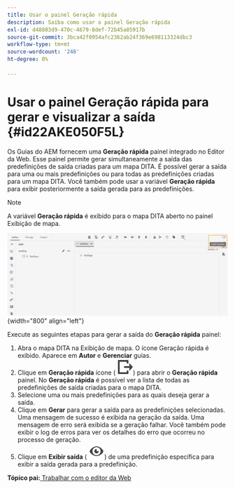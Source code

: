 ```yaml
---
title: Usar o painel Geração rápida
description: Saiba como usar o painel Geração rápida
exl-id: d48803d9-470c-4679-8def-72b45a85917b
source-git-commit: 3bca42f0954afc2362ab24f369e698113324dbc3
workflow-type: tm+mt
source-wordcount: '248'
ht-degree: 0%

---
```


# Usar o painel Geração rápida para gerar e visualizar a saída {#id22AKE050F5L}

Os Guias do AEM fornecem uma **Geração rápida** painel integrado no Editor da Web. Esse painel permite gerar simultaneamente a saída das predefinições de saída criadas para um mapa DITA. É possível gerar a saída para uma ou mais predefinições ou para todas as predefinições criadas para um mapa DITA. Você também pode usar a variável **Geração rápida** para exibir posteriormente a saída gerada para as predefinições.

>[!NOTE]
>
> A variável **Geração rápida** é exibido para o mapa DITA aberto no painel Exibição de mapa.

![](images/quick-generate-map-view.png){width="800" align="left"}

Execute as seguintes etapas para gerar a saída do **Geração rápida** painel:

1. Abra o mapa DITA na Exibição de mapa. O ícone Geração rápida é exibido. Aparece em **Autor** e **Gerenciar** guias.
1. Clique em **Geração rápida** ícone \( ![](images/quick-generate-icon.svg)\) para abrir o **Geração rápida** painel. No **Geração rápida** é possível ver a lista de todas as predefinições de saída criadas para o mapa DITA.
1. Selecione uma ou mais predefinições para as quais deseja gerar a saída.
1. Clique em **Gerar** para gerar a saída para as predefinições selecionadas. Uma mensagem de sucesso é exibida na geração da saída. Uma mensagem de erro será exibida se a geração falhar. Você também pode exibir o log de erros para ver os detalhes do erro que ocorreu no processo de geração.
1. Clique em **Exibir saída** \( ![](images/view-output-icon.svg)\) de uma predefinição específica para exibir a saída gerada para a predefinição.

**Tópico pai:**[ Trabalhar com o editor da Web](web-editor.md)
